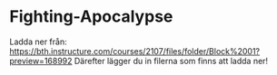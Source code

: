 # Fighting-Apocalypse
Ladda ner från:
https://bth.instructure.com/courses/2107/files/folder/Block%2001?preview=168992
Därefter lägger du in filerna som finns att ladda ner!
